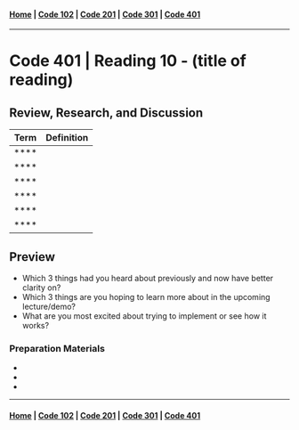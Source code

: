 #### [Home](../README.md) | [Code 102](../102main.md) | [Code 201](../201main.md) | [Code 301](../301main.md) | [Code 401](../401main.md)

---

# Code 401 | Reading 10 - (title of reading)

## Review, Research, and Discussion

| Term     | Definition |
| -------- | ---------- |
| \*\*\*\* |            |
| \*\*\*\* |            |
| \*\*\*\* |            |
| \*\*\*\* |            |
| \*\*\*\* |            |
| \*\*\*\* |            |

## Preview

-   Which 3 things had you heard about previously and now have better clarity on?
-   Which 3 things are you hoping to learn more about in the upcoming lecture/demo?
-   What are you most excited about trying to implement or see how it works?

### Preparation Materials

-   []()
-   []()
-   []()

---

#### [Home](../README.md) | [Code 102](../102main.md) | [Code 201](../201main.md) | [Code 301](../301main.md) | [Code 401](../401main.md)
